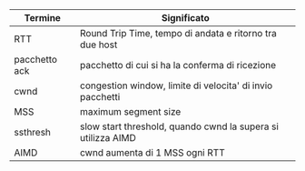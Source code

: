 | Termine | Significato |
| - | - |
| RTT | Round Trip Time, tempo di andata e ritorno tra due host |
| pacchetto ack | pacchetto di cui si ha la conferma di ricezione |
| cwnd | congestion window, limite di velocita' di invio pacchetti|
| MSS | maximum segment size |
| ssthresh | slow start threshold, quando cwnd la supera si utilizza AIMD |
| AIMD | cwnd aumenta di 1 MSS ogni RTT |
